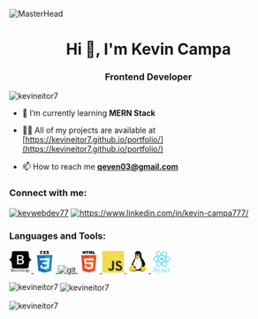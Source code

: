 ![MasterHead](https://i.giphy.com/media/5Zesu5VPNGJlm/giphy.webp)
<h1 align="center">Hi 👋, I'm Kevin Campa</h1>
<h3 align="center">Frontend Developer</h3>

<p align="left"> <img src="https://komarev.com/ghpvc/?username=kevineitor7&label=Profile%20views&color=0e75b6&style=flat" alt="kevineitor7" /> </p>

- 🌱 I’m currently learning **MERN Stack**

- 👨‍💻 All of my projects are available at [https://kevineitor7.github.io/portfolio/](https://kevineitor7.github.io/portfolio/)

- 📫 How to reach me **qeven03@gmail.com**

<h3 align="left">Connect with me:</h3>
<p align="left">
<a href="https://twitter.com/kevwebdev77" target="blank"><img align="center" src="https://raw.githubusercontent.com/rahuldkjain/github-profile-readme-generator/master/src/images/icons/Social/twitter.svg" alt="kevwebdev77" height="30" width="40" /></a>
<a href="https://linkedin.com/in/https://www.linkedin.com/in/kevin-campa777/" target="blank"><img align="center" src="https://raw.githubusercontent.com/rahuldkjain/github-profile-readme-generator/master/src/images/icons/Social/linked-in-alt.svg" alt="https://www.linkedin.com/in/kevin-campa777/" height="30" width="40" /></a>
</p>

<h3 align="left">Languages and Tools:</h3>
<p align="left"> <a href="https://getbootstrap.com" target="_blank" rel="noreferrer"> <img src="https://raw.githubusercontent.com/devicons/devicon/master/icons/bootstrap/bootstrap-plain-wordmark.svg" alt="bootstrap" width="40" height="40"/> </a> <a href="https://www.w3schools.com/css/" target="_blank" rel="noreferrer"> <img src="https://raw.githubusercontent.com/devicons/devicon/master/icons/css3/css3-original-wordmark.svg" alt="css3" width="40" height="40"/> </a> <a href="https://git-scm.com/" target="_blank" rel="noreferrer"> <img src="https://www.vectorlogo.zone/logos/git-scm/git-scm-icon.svg" alt="git" width="40" height="40"/> </a> <a href="https://www.w3.org/html/" target="_blank" rel="noreferrer"> <img src="https://raw.githubusercontent.com/devicons/devicon/master/icons/html5/html5-original-wordmark.svg" alt="html5" width="40" height="40"/> </a> <a href="https://developer.mozilla.org/en-US/docs/Web/JavaScript" target="_blank" rel="noreferrer"> <img src="https://raw.githubusercontent.com/devicons/devicon/master/icons/javascript/javascript-original.svg" alt="javascript" width="40" height="40"/> </a> <a href="https://www.linux.org/" target="_blank" rel="noreferrer"> <img src="https://raw.githubusercontent.com/devicons/devicon/master/icons/linux/linux-original.svg" alt="linux" width="40" height="40"/> </a> <a href="https://reactjs.org/" target="_blank" rel="noreferrer"> <img src="https://raw.githubusercontent.com/devicons/devicon/master/icons/react/react-original-wordmark.svg" alt="react" width="40" height="40"/> </a> </p>

<p><img align="left" src="https://github-readme-stats.vercel.app/api/top-langs?username=kevineitor7&show_icons=true&locale=en&layout=compact" alt="kevineitor7" /></p>

<p>&nbsp;<img align="center" src="https://github-readme-stats.vercel.app/api?username=kevineitor7&show_icons=true&locale=en" alt="kevineitor7" /></p>

<p><img align="center" src="https://github-readme-streak-stats.herokuapp.com/?user=kevineitor7&" alt="kevineitor7" /></p>

